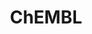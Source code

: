 ---
layout: default
bigquery: https://console.cloud.google.com/bigquery?p=patents-public-data&d=ebi_chembl&page=dataset
citation: '"The ChEMBL database in 2017." Anna Gaulton, Anne Hersey, Michał Nowotka,
  A Patrícia Bento, Jon Chambers, David Mendez, Prudence Mutowo, Francis Atkinson,
  Louisa J Bellis, Elena Cibrián-Uhalte, Mark Davies, Nathan Dedman, Anneli Karlsson,
  María Paula Magariños, John P Overington, George Papadatos, Ines Smit, Andrew R
  Leach Nucleic acids Research (2017) 45 (Database Issue), D945-D954'
contributors: European Bioinformatics Institute
cost: None
description: ChEMBL Data is a manually curated database of small molecules used in
  drug discovery, including information about existing patented drugs.
documentation: 'schema: https://www.ebi.ac.uk/chembl/db_schema


  '
last_edit: Mon, 04 Apr 2022 19:07:30 GMT
location: https://console.cloud.google.com/marketplace/product/google_patents_public_datasets/chembl
maintained_by: EMBL-EBI, an outstation of European Molecular Biology Laboratory
related_publications: '

  ChEMBL: towards direct deposition of bioassay data.


  Mendez D, Gaulton A, Bento AP, Chambers J, De Veij M, Félix E, Magariños MP, Mosquera
  JF, Mutowo P, Nowotka M, Gordillo-Marañón M, Hunter F, Junco L, Mugumbate G, Rodriguez-Lopez
  M, Atkinson F, Bosc N, Radoux CJ, Segura-Cabrera A, Hersey A, Leach AR.


  — Nucleic Acids Res. 2019; 47(D1):D930-D940. doi: 10.1093/nar/gky1075

  '
schema_fields: '[''enzyme_tid'', ''black_box_warning'', ''warning_type'', ''bao_id'',
  ''ass_cls_map_id'', ''status'', ''ddd_units'', ''doi'', ''formulation_id'', ''standard_type'',
  ''isoform'', ''l5'', ''mutation'', ''ddd_admr'', ''inorganic_flag'', ''component_type'',
  ''psa'', ''comp_class_id'', ''cx_logd'', ''activity_id'', ''description'', ''assay_strain'',
  ''parent_go_id'', ''cidx'', ''bto_id'', ''potential_duplicate'', ''level4'', ''src_short_name'',
  ''class_level'', ''level1'', ''cell_source_tissue'', ''published_relation'', ''canonical_smiles'',
  ''frac_class_id'', ''ridx'', ''max_phase_for_ind'', ''syn_type'', ''withdrawn_country'',
  ''drug_substance_flag'', ''cell_description'', ''protclasssyn_id'', ''substrate_record_id'',
  ''assay_subcellular_fraction'', ''acd_logd'', ''acd_logp'', ''research_stem'', ''relationship_desc'',
  ''tissue_id'', ''molregno'', ''updated_by'', ''irac_code'', ''site_name'', ''mc_organism'',
  ''chirality'', ''compound_key'', ''standard_inchi_key'', ''aspect'', ''mecref_id'',
  ''stem_class'', ''metabolite_record_id'', ''mol_frac_id'', ''tbl'', ''bao_endpoint'',
  ''level5'', ''sei'', ''drug_product_flag'', ''pathway_id'', ''activity_comment'',
  ''component_synonym'', ''site_id'', ''cx_most_apka'', ''selectivity_comment'', ''usan_stem_definition'',
  ''homologue'', ''withdrawn_class'', ''go_id'', ''priority'', ''site_residues'',
  ''set_name'', ''alert_set_id'', ''mw_monoisotopic'', ''path'', ''direct_interaction'',
  ''applicant_full_name'', ''parenteral'', ''name'', ''hbd'', ''previous_company'',
  ''mechanism_of_action'', ''source'', ''molecule_type'', ''cell_source_tax_id'',
  ''usan_substem'', ''text_value'', ''alert_id'', ''strength'', ''authors'', ''updated_on'',
  ''usan_stem'', ''standard_value'', ''compound_name'', ''smid'', ''pubmed_id'', ''year'',
  ''definition'', ''cpd_str_alert_id'', ''drugind_id'', ''action_type'', ''enzyme_name'',
  ''assay_source'', ''label'', ''ap_id'', ''job_id'', ''level3'', ''molecular_species'',
  ''num_lipinski_ro5_violations'', ''standard_flag'', ''assay_category'', ''structure_type'',
  ''withdrawn_flag'', ''cell_name'', ''assay_cell_type'', ''mechanism_comment'', ''dosed_ingredient'',
  ''mol_atc_id'', ''parent_type'', ''version'', ''rgid'', ''warning_class'', ''irac_class_id'',
  ''molfile'', ''uo_units'', ''rtb'', ''compsyn_id'', ''aromatic_rings'', ''protein_class_id'',
  ''chembl_id'', ''patent_expire_date'', ''metref_id'', ''cx_most_bpka'', ''atc_code'',
  ''domain_type'', ''hrac_code'', ''downgraded'', ''l6'', ''qudt_units'', ''mc_target_type'',
  ''src_id'', ''targcomp_id'', ''standard_upper_value'', ''smarts'', ''delist_flag'',
  ''l1'', ''biocomp_id'', ''active_molregno'', ''assay_test_type'', ''ro3_pass'',
  ''innovator_company'', ''mec_id'', ''subgroup'', ''mol_hrac_id'', ''doc_type'',
  ''country'', ''journal'', ''who_name'', ''data_validity_comment'', ''warning_year'',
  ''source_domain_id'', ''company'', ''who_extra'', ''result_flag'', ''first_approval'',
  ''as_id'', ''bei'', ''compd_id'', ''co_stem_id'', ''tax_id'', ''doc_id'', ''assay_tax_id'',
  ''frac_code'', ''nda_type'', ''lle'', ''warning_id'', ''max_phase'', ''published_type'',
  ''domain_description'', ''heavy_atoms'', ''patent_id'', ''normal_range_max'', ''alogp'',
  ''log_id'', ''usan_year'', ''entity_id'', ''parent_molregno'', ''targrel_id'', ''assay_organism'',
  ''drug_record_id'', ''end_position'', ''protein_class_desc'', ''src_compound_id'',
  ''mc_tax_id'', ''disease_efficacy'', ''met_conversion'', ''target_type'', ''hrac_class_id'',
  ''synonyms'', ''mesh_id'', ''idx'', ''short_name'', ''ddd_value'', ''std_act_id'',
  ''num_ro5_violations'', ''domain_name'', ''stat'', ''entity_type'', ''toid'', ''relationship'',
  ''ddd_id'', ''confidence'', ''parameter_value'', ''species_group_flag'', ''oc_id'',
  ''indication_class'', ''last_active'', ''relation'', ''protein_class_synonym'',
  ''therapeutic_flag'', ''assay_desc'', ''hba_lipinski'', ''natural_product'', ''trade_name'',
  ''cl_lincs_id'', ''creation_date'', ''aidx'', ''product_id'', ''ref_url'', ''prodrug'',
  ''ddd_comment'', ''indref_id'', ''cx_logp'', ''type'', ''l2'', ''assay_id'', ''level2'',
  ''acd_most_bpka'', ''curated_by'', ''active_ingredient'', ''l7'', ''hbd_lipinski'',
  ''prediction_method'', ''published_units'', ''first_page'', ''published_value'',
  ''bao_format'', ''molsyn_id'', ''upper_value'', ''last_page'', ''efo_term'', ''actsm_id'',
  ''uberon_id'', ''related_tid'', ''issue'', ''class_type'', ''record_id'', ''mesh_heading'',
  ''src_assay_id'', ''approval_date'', ''le'', ''availability_type'', ''organism'',
  ''qed_weighted'', ''publication_number'', ''ref_id'', ''withdrawn_reason'', ''withdrawn_year'',
  ''warning_country'', ''title'', ''cell_ontology_id'', ''full_mwt'', ''curation_comment'',
  ''chebi_par_id'', ''tid_fixed'', ''cell_id'', ''patent_no'', ''res_stem_id'', ''full_molformula'',
  ''level4_description'', ''pchembl_value'', ''warning_description'', ''assay_tissue'',
  ''annotation'', ''mc_target_accession'', ''oral'', ''sequence_md5sum'', ''mc_target_name'',
  ''assay_param_id'', ''l8'', ''dosage_form'', ''variant_id'', ''assay_class_id'',
  ''standard_relation'', ''efo_id'', ''abstract'', ''cellosaurus_id'', ''tid'', ''orig_description'',
  ''topical'', ''level2_description'', ''start_position'', ''clo_id'', ''ad_type'',
  ''standard_text_value'', ''usan_stem_id'', ''standard_units'', ''comments'', ''binding_site_comment'',
  ''molecular_mechanism'', ''alert_name'', ''pref_name'', ''major_class'', ''first_in_class'',
  ''helm_notation'', ''mol_irac_id'', ''level3_description'', ''target_desc'', ''src_description'',
  ''component_id'', ''met_id'', ''pathway_key'', ''route'', ''num_alerts'', ''ingredient'',
  ''caloha_id'', ''db_version'', ''activity_count'', ''volume'', ''value'', ''l3'',
  ''normal_range_min'', ''predbind_id'', ''parent_id'', ''units'', ''stem'', ''cell_source_organism'',
  ''met_comment'', ''confidence_score'', ''prod_pat_id'', ''hba'', ''relationship_type'',
  ''accession'', ''polymer_flag'', ''submission_date'', ''acd_most_apka'', ''target_mapping'',
  ''domain_id'', ''level1_description'', ''l4'', ''ref_type'', ''assay_type'', ''mw_freebase'',
  ''warnref_id'', ''standard_inchi'', ''db_source'', ''sequence'', ''patent_use_code'',
  ''comp_go_id'', ''parameter_type'', ''sitecomp_id'']'
shortname: chembl
tags:
- biotechnology
- health
- chemical
- bioinformatics
- medical
terms_of_use: CC BY-SA 3.0
title: ChEMBL
uuid: e232a192-965c-4ec9-904c-155b6dfe56c5
---